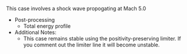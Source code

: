 This case involves a shock wave propogating at Mach 5.0
  - Post-processing
    - Total energy profile
  - Additional Notes:
    - This case remains stable using the positivity-preserving limiter. If 
    you comment out the limiter line it will become unstable. 
